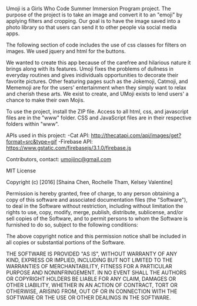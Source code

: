 Umoji is a Girls Who Code Summer Immersion Program project. The purpose of the project is to take an image and convert it to an "emoji" by applying filters and cropping. Our goal is to have the image saved into a photo library so that users can send it to other people via social media apps. 

The following section of code includes the use of css classes for filters on images. We used jquery and html for the buttons.

<!--$(document).ready(function(){
        $("#button").click(function(){
        $("#imgID").removeClass();
        $("#imgID").addClass("sepia");
        });
    
        $("#button2").click(function(){
            $("#imgID").removeClass();
        $("#imgID").addClass("saturate");
        });

<button class= "button" id="button"  >Sepia</button>
<button class= "button" id="button2" >Saturate</button>-->

We wanted to create this app because of the carefree and hilarious nature it brings along with its features. Umoji fixes the problems of dullness in everyday routines and gives inidividuals opportunities to decorate their favorite pictures. Other featuring pages such as the Jokemoji, Catmoji, and Mememoji are for the users' entertainment when they simply want to relax and cherish these arts. We exist to create, and UMoji exists to lend users' a chance to make their own Mojis.

To use the project, install the ZIP file. Access to all html, css, and javascript files are in the "www" folder. CSS and JavaScript files are in their respective folders within "www".

APIs used in this project:
-Cat API: http://thecatapi.com/api/images/get?format=src&type=gif
-Firebase API: https://www.gstatic.com/firebasejs/3.1.0/firebase.js

Contributors, contact: umojiinc@gmail.com

MIT License

Copyright (c) [2016] [Shaina Chen, Rochelle Tham, Kelsey Valentine]

Permission is hereby granted, free of charge, to any person obtaining a copy
of this software and associated documentation files (the "Software"), to deal
in the Software without restriction, including without limitation the rights
to use, copy, modify, merge, publish, distribute, sublicense, and/or sell
copies of the Software, and to permit persons to whom the Software is
furnished to do so, subject to the following conditions:

The above copyright notice and this permission notice shall be included in all
copies or substantial portions of the Software.

THE SOFTWARE IS PROVIDED "AS IS", WITHOUT WARRANTY OF ANY KIND, EXPRESS OR
IMPLIED, INCLUDING BUT NOT LIMITED TO THE WARRANTIES OF MERCHANTABILITY,
FITNESS FOR A PARTICULAR PURPOSE AND NONINFRINGEMENT. IN NO EVENT SHALL THE
AUTHORS OR COPYRIGHT HOLDERS BE LIABLE FOR ANY CLAIM, DAMAGES OR OTHER
LIABILITY, WHETHER IN AN ACTION OF CONTRACT, TORT OR OTHERWISE, ARISING FROM,
OUT OF OR IN CONNECTION WITH THE SOFTWARE OR THE USE OR OTHER DEALINGS IN THE
SOFTWARE.
